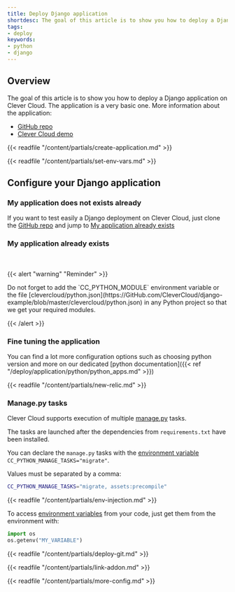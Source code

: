 ```yaml
---
title: Deploy Django application
shortdesc: The goal of this article is to show you how to deploy a Django application on Clever Cloud.
tags:
- deploy
keywords:
- python
- django
---
```



## Overview

The goal of this article is to show you how to deploy a Django application on Clever Cloud.
The application is a very basic one. More information about the application:  

*  [GitHub repo](https://GitHub.com/CleverCloud/django-example)
*  [Clever Cloud demo](https://django.cleverapps.io/)

{{< readfile "/content/partials/create-application.md" >}}

{{< readfile "/content/partials/set-env-vars.md" >}}

## Configure your Django application

### My application does not exists already

If you want to test easily a Django deployment on Clever Cloud, just clone the [GitHub repo](https://GitHub.com/CleverCloud/django-example) and jump to [My application already exists](#my-application-already-exists)

### My application already exists

<br/><br/>
{{< alert "warning" "Reminder" >}}
  <p>Do not forget to add the `CC_PYTHON_MODULE` environment variable  or the file [clevercloud/python.json](https://GitHub.com/CleverCloud/django-example/blob/master/clevercloud/python.json) in any Python project so that we get your required modules.
  </p>
{{< /alert >}}

### Fine tuning the application

You can find a lot more configuration options such as choosing python version and more on our dedicated [python documentation]({{< ref "/deploy/application/python/python_apps.md" >}})

{{< readfile "/content/partials/new-relic.md" >}}

### Manage.py tasks

Clever Cloud supports execution of multiple [manage.py](https://docs.djangoproject.com/fr/3.2/ref/django-admin/) tasks.

The tasks are launched after the dependencies from `requirements.txt` have been installed.

You can declare the `manage.py` tasks with the [environment variable](#setting-up-environment-variables-on-clever-cloud) `CC_PYTHON_MANAGE_TASKS="migrate"`.

Values must be separated by a comma:

```bash
CC_PYTHON_MANAGE_TASKS="migrate, assets:precompile"
```

{{< readfile "/content/partials/env-injection.md" >}}

To access [environment variables](#setting-up-environment-variables-on-clever-cloud) from your code, just get them from the environment with:
```python
import os
os.getenv("MY_VARIABLE")
```

{{< readfile "/content/partials/deploy-git.md" >}}

{{< readfile "/content/partials/link-addon.md" >}}

{{< readfile "/content/partials/more-config.md" >}}
